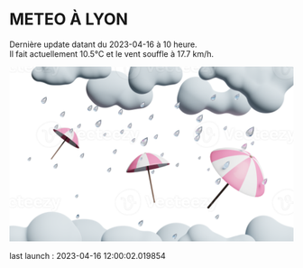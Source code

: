 # METEO À LYON

Dernière update datant du 2023-04-16 à 10 heure.  
Il fait actuellement 10.5°C et le vent souffle à 17.7 km/h.      

![](./.github/rain.png)

last launch : 2023-04-16 12:00:02.019854
